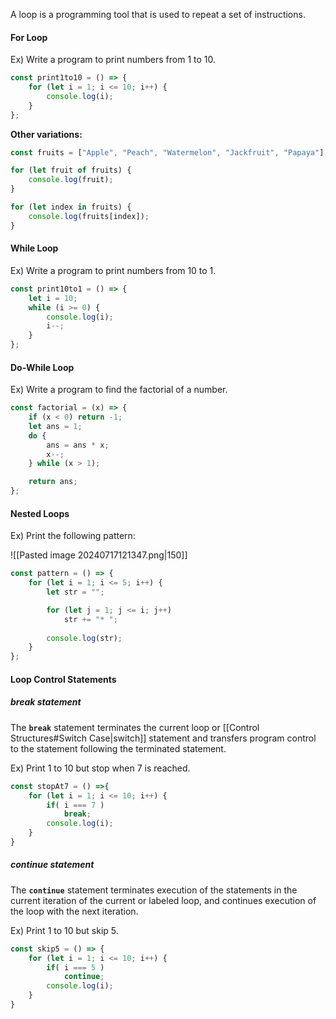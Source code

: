 A loop is a programming tool that is used to repeat a set of instructions.

#### For Loop
Ex) Write a program to print numbers from 1 to 10.
```js
const print1to10 = () => {
    for (let i = 1; i <= 10; i++) {
        console.log(i);
    }
};
```
**Other variations:**
```ts
const fruits = ["Apple", "Peach", "Watermelon", "Jackfruit", "Papaya"];

for (let fruit of fruits) {
    console.log(fruit);
}

for (let index in fruits) {
    console.log(fruits[index]);
}
```
#### While Loop
Ex) Write a program to print numbers from 10 to 1.
```js
const print10to1 = () => {
    let i = 10;
    while (i >= 0) {
        console.log(i);
        i--;
    }
};
```

#### Do-While Loop
Ex) Write a program to find the factorial of a number.
```js
const factorial = (x) => {
    if (x < 0) return -1;
    let ans = 1;
    do {
        ans = ans * x;
        x--;
    } while (x > 1);

    return ans;
};
```

#### Nested Loops
Ex) Print the following pattern:

![[Pasted image 20240717121347.png|150]]

```js
const pattern = () => {
    for (let i = 1; i <= 5; i++) {
        let str = "";

        for (let j = 1; j <= i; j++)
            str += "* ";
        
        console.log(str);
    }
};
```

#### Loop Control Statements
##### break statement
The **`break`** statement terminates the current loop or [[Control Structures#Switch Case|switch]] statement and transfers program control to the statement following the terminated statement.

Ex) Print 1 to 10 but stop when 7 is reached.
```js
const stopAt7 = () =>{
    for (let i = 1; i <= 10; i++) {
        if( i === 7 )
            break;
        console.log(i);
    }
}
```

##### continue statement
The **`continue`** statement terminates execution of the statements in the current iteration of the current or labeled loop, and continues execution of the loop with the next iteration.

Ex) Print 1 to 10 but skip 5.
```js
const skip5 = () => {
    for (let i = 1; i <= 10; i++) {
        if( i === 5 )
            continue;
        console.log(i);
    }
}
```